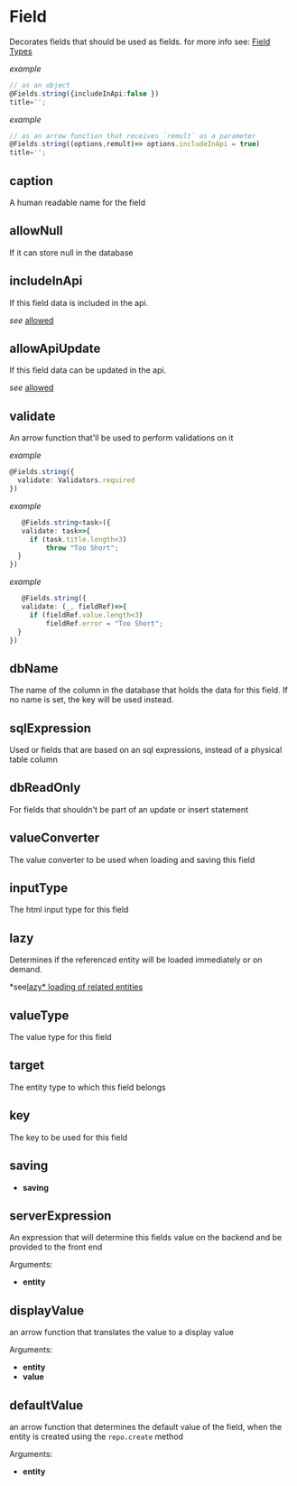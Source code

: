 # Field
Decorates fields that should be used as fields.
for more info see: [Field Types](https://remult.dev/docs/field-types.html)
   
   
   *example*
   ```ts
   // as an object
   @Fields.string({includeInApi:false })
   title='';
   ```
   
   
   
   *example*
   ```ts
   // as an arrow function that receives `remult` as a parameter
   @Fields.string((options,remult)=> options.includeInApi = true)
   title='';
   ```
   
## caption
A human readable name for the field
## allowNull
If it can store null in the database
## includeInApi
If this field data is included in the api.
   
   
   *see*
   [allowed](http://remult.dev/docs/allowed.html)
## allowApiUpdate
If this field data can be updated in the api.
   
   
   *see*
   [allowed](http://remult.dev/docs/allowed.html)
## validate
An arrow function that'll be used to perform validations on it
   
   
   *example*
   ```ts
   @Fields.string({
     validate: Validators.required
   })
   ```
   
   
   
   *example*
   ```ts
      @Fields.string<task>({
      validate: task=>{
        if (task.title.length<3)
            throw "Too Short";
     }
   })
   ```
   
   
   
   *example*
   ```ts
      @Fields.string({
      validate: (_, fieldRef)=>{
        if (fieldRef.value.length<3)
            fieldRef.error = "Too Short";
     }
   })
   ```
   
## dbName
The name of the column in the database that holds the data for this field. If no name is set, the key will be used instead.
## sqlExpression
Used or fields that are based on an sql expressions, instead of a physical table column
## dbReadOnly
For fields that shouldn't be part of an update or insert statement
## valueConverter
The value converter to be used when loading and saving this field
## inputType
The html input type for this field
## lazy
Determines if the referenced entity will be loaded immediately or on demand.
   
   
   *see[lazy*
   loading of related entities](http://remult.dev/docs/lazy-loading-of-related-entities.html)
   
## valueType
The value type for this field
## target
The entity type to which this field belongs
## key
The key to be used for this field
## saving
* **saving**
## serverExpression
An expression that will determine this fields value on the backend and be provided to the front end

Arguments:
* **entity**
## displayValue
an arrow function that translates the value to a display value

Arguments:
* **entity**
* **value**
## defaultValue
an arrow function that determines the default value of the field, when the entity is created using the `repo.create` method

Arguments:
* **entity**

